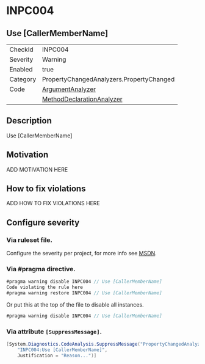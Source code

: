 # INPC004
## Use [CallerMemberName]

<!-- start generated table -->
<table>
  <tr>
    <td>CheckId</td>
    <td>INPC004</td>
  </tr>
  <tr>
    <td>Severity</td>
    <td>Warning</td>
  </tr>
  <tr>
    <td>Enabled</td>
    <td>true</td>
  </tr>
  <tr>
    <td>Category</td>
    <td>PropertyChangedAnalyzers.PropertyChanged</td>
  </tr>
  <tr>
    <td>Code</td>
     <td><a href="https://github.com/DotNetAnalyzers/PropertyChangedAnalyzers/blob/master/PropertyChangedAnalyzers/NodeAnalyzers/ArgumentAnalyzer.cs">ArgumentAnalyzer</a></td>
  </tr>
  <tr>
    <td></td>
     <td><a href="https://github.com/DotNetAnalyzers/PropertyChangedAnalyzers/blob/master/PropertyChangedAnalyzers/NodeAnalyzers/MethodDeclarationAnalyzer.cs">MethodDeclarationAnalyzer</a></td>
  </tr>
</table>
<!-- end generated table -->

## Description

Use [CallerMemberName]

## Motivation

ADD MOTIVATION HERE

## How to fix violations

ADD HOW TO FIX VIOLATIONS HERE

<!-- start generated config severity -->
## Configure severity

### Via ruleset file.

Configure the severity per project, for more info see [MSDN](https://msdn.microsoft.com/en-us/library/dd264949.aspx).

### Via #pragma directive.
```C#
#pragma warning disable INPC004 // Use [CallerMemberName]
Code violating the rule here
#pragma warning restore INPC004 // Use [CallerMemberName]
```

Or put this at the top of the file to disable all instances.
```C#
#pragma warning disable INPC004 // Use [CallerMemberName]
```

### Via attribute `[SuppressMessage]`.

```C#
[System.Diagnostics.CodeAnalysis.SuppressMessage("PropertyChangedAnalyzers.PropertyChanged", 
    "INPC004:Use [CallerMemberName]", 
    Justification = "Reason...")]
```
<!-- end generated config severity -->